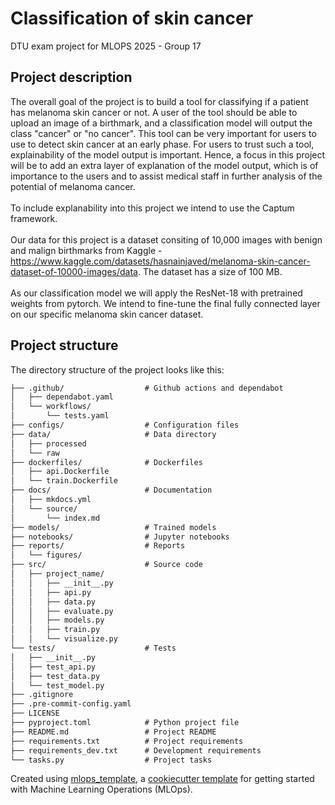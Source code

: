 # Classification of skin cancer

DTU exam project for MLOPS 2025 - Group 17

## Project description
The overall goal of the project is to build a tool for classifying if a patient has melanoma skin cancer or not. A user of the tool should be able to upload an image of a birthmark, and a classification model will output the class "cancer" or "no cancer". This tool can be very important for users to use to detect skin cancer at an early phase. For users to trust such a tool, explainability of the model output is important. Hence, a focus in this project will be to add an extra layer of explanation of the model output, which is of importance to the users and to assist medical staff in further analysis of the potential of melanoma cancer.
<br><br>
To include explanability into this project we intend to use the Captum framework. 
<br><br>
Our data for this project is a dataset consiting of 10,000 images with benign and malign birthmarks from Kaggle - https://www.kaggle.com/datasets/hasnainjaved/melanoma-skin-cancer-dataset-of-10000-images/data. The dataset has a size of 100 MB.
<br><br>
As our classification model we will apply the ResNet-18 with pretrained weights from pytorch. We intend to fine-tune the final fully connected layer on our specific melanoma skin cancer dataset.














## Project structure

The directory structure of the project looks like this:
```txt
├── .github/                  # Github actions and dependabot
│   ├── dependabot.yaml
│   └── workflows/
│       └── tests.yaml
├── configs/                  # Configuration files
├── data/                     # Data directory
│   ├── processed
│   └── raw
├── dockerfiles/              # Dockerfiles
│   ├── api.Dockerfile
│   └── train.Dockerfile
├── docs/                     # Documentation
│   ├── mkdocs.yml
│   └── source/
│       └── index.md
├── models/                   # Trained models
├── notebooks/                # Jupyter notebooks
├── reports/                  # Reports
│   └── figures/
├── src/                      # Source code
│   ├── project_name/
│   │   ├── __init__.py
│   │   ├── api.py
│   │   ├── data.py
│   │   ├── evaluate.py
│   │   ├── models.py
│   │   ├── train.py
│   │   └── visualize.py
└── tests/                    # Tests
│   ├── __init__.py
│   ├── test_api.py
│   ├── test_data.py
│   └── test_model.py
├── .gitignore
├── .pre-commit-config.yaml
├── LICENSE
├── pyproject.toml            # Python project file
├── README.md                 # Project README
├── requirements.txt          # Project requirements
├── requirements_dev.txt      # Development requirements
└── tasks.py                  # Project tasks
```


Created using [mlops_template](https://github.com/SkafteNicki/mlops_template),
a [cookiecutter template](https://github.com/cookiecutter/cookiecutter) for getting
started with Machine Learning Operations (MLOps).
